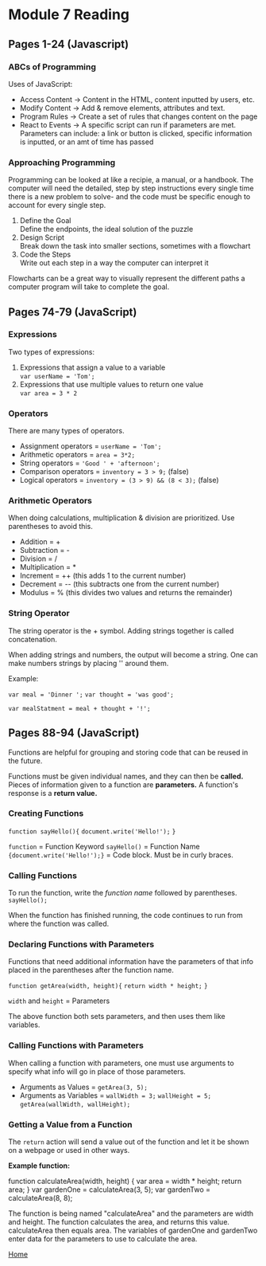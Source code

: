 # Module 7 Reading 

## Pages 1-24 (Javascript)

### ABCs of Programming

Uses of JavaScript:
- Access Content ->  Content in the HTML, content inputted by users, etc.
- Modify Content -> Add & remove elements, attributes and text.
- Program Rules -> Create a set of rules that changes content on the page
- React to Events -> A specific script can run if parameters are met. Parameters can include: a link or button is clicked, specific information is inputted, or an amt of time has passed

### Approaching Programming

Programming can be looked at like a recipie, a manual, or a handbook. The computer will need the detailed, step by step instructions every single time there is a new problem to solve- and the code must be specific enough to account for every single step. 

1. Define the Goal  
Define the endpoints, the ideal solution of the puzzle
1. Design Script  
Break down the task into smaller sections, sometimes with a flowchart
1. Code the Steps  
Write out each step in a way the computer can interpret it


Flowcharts can be a great way to visually represent the different paths a computer program will take to complete the goal. 

## Pages 74-79 (JavaScript)

### Expressions

Two types of expressions:

1. Expressions that assign a value to a variable  
`var userName = 'Tom';`
1. Expressions that use multiple values to return one value  
`var area = 3 * 2`

### Operators

There are many types of operators. 

- Assignment operators = `userName = 'Tom';`
- Arithmetic operators = `area = 3*2;`
- String operators = `'Good ' + 'afternoon';`
- Comparison operators = `inventory = 3 > 9;` (false)
- Logical operators = `inventory = (3 > 9) && (8 < 3);` (false)

### Arithmetic Operators

When doing calculations, multiplication & division are prioritized. Use parentheses to avoid this. 

- Addition = +
- Subtraction = -
- Division = /
- Multiplication = *
- Increment = ++ (this adds 1 to the current number)
- Decrement = -- (this subtracts one from the current number)
- Modulus = % (this divides two values and returns the remainder)

### String Operator

The string operator is the + symbol. Adding strings together is called concatenation. 

When adding strings and numbers, the output will become a string. 
One can make numbers strings by placing '' around them. 

Example:

`var meal = 'Dinner ';`
`var thought = 'was good';`

`var mealStatment = meal + thought + '!';`


## Pages 88-94 (JavaScript)

Functions are helpful for grouping and storing code that can be reused in the future. 

Functions must be given individual names, and they can then be **called.** 
Pieces of information given to a function are **parameters.**
A function's response is a **return value.**

### Creating Functions

`function sayHello(){`
    `document.write('Hello!');`
`}`

`function` = Function Keyword
`sayHello()` = Function Name
`{document.write('Hello!');}` = Code block. Must be in curly braces.

### Calling Functions

To run the function, write the *function name* followed by parentheses.  
`sayHello();`

When the function has finished running, the code continues to run from where the function was called. 

### Declaring Functions with Parameters

Functions that need additional information have the parameters of that info placed in the parentheses after the function name. 

`function getArea(width, height){`
   `return width * height;`
`}`

`width` and `height` = Parameters 

The above function both sets parameters, and then uses them like variables. 

### Calling Functions with Parameters

When calling a function with parameters, one must use arguments to specify what info will go in place of those parameters. 

- Arguments as Values = `getArea(3, 5);`
- Arguments as Variables = `wallWidth = 3;` `wallHeight = 5;` `getArea(wallWidth, wallHeight);`

### Getting a Value from a Function

The `return` action will send a value out of the function and let it be shown on a webpage or used in other ways. 

**Example function:**

function calculateArea(width, height) {
    var area = width * height;
    return area;
}
var gardenOne = calculateArea(3, 5);
var gardenTwo = calculateArea(8, 8);

The function is being named "calculateArea" and the parameters are width and height. The function calculates the area, and returns this value. calculateArea then equals area. The variables of gardenOne and gardenTwo enter data for the parameters to use to calculate the area. 

[Home](README.md)
